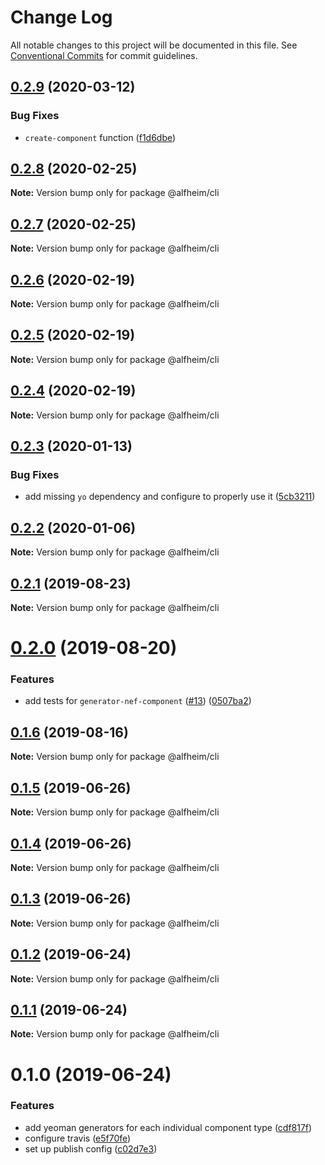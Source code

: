 # Change Log

All notable changes to this project will be documented in this file.
See [Conventional Commits](https://conventionalcommits.org) for commit guidelines.

## [0.2.9](https://github.com/Nasdaq/alfheim/compare/@alfheim/cli@0.2.8...@alfheim/cli@0.2.9) (2020-03-12)


### Bug Fixes

* `create-component` function ([f1d6dbe](https://github.com/Nasdaq/alfheim/commit/f1d6dbe))





## [0.2.8](https://github.com/Nasdaq/alfheim/compare/@alfheim/cli@0.2.7...@alfheim/cli@0.2.8) (2020-02-25)

**Note:** Version bump only for package @alfheim/cli





## [0.2.7](https://github.com/Nasdaq/alfheim/compare/@alfheim/cli@0.2.6...@alfheim/cli@0.2.7) (2020-02-25)

**Note:** Version bump only for package @alfheim/cli





## [0.2.6](https://github.com/Nasdaq/alfheim/compare/@alfheim/cli@0.2.5...@alfheim/cli@0.2.6) (2020-02-19)

**Note:** Version bump only for package @alfheim/cli





## [0.2.5](https://github.com/Nasdaq/alfheim/compare/@alfheim/cli@0.2.4...@alfheim/cli@0.2.5) (2020-02-19)

**Note:** Version bump only for package @alfheim/cli





## [0.2.4](https://github.com/Nasdaq/alfheim/compare/@alfheim/cli@0.2.3...@alfheim/cli@0.2.4) (2020-02-19)

**Note:** Version bump only for package @alfheim/cli





## [0.2.3](https://github.com/Nasdaq/alfheim/compare/@alfheim/cli@0.2.2...@alfheim/cli@0.2.3) (2020-01-13)


### Bug Fixes

* add missing `yo` dependency and configure to properly use it ([5cb3211](https://github.com/Nasdaq/alfheim/commit/5cb3211))





## [0.2.2](https://github.com/Nasdaq/alfheim/compare/@alfheim/cli@0.2.1...@alfheim/cli@0.2.2) (2020-01-06)

**Note:** Version bump only for package @alfheim/cli





## [0.2.1](https://github.com/Nasdaq/alfheim/compare/@alfheim/cli@0.2.0...@alfheim/cli@0.2.1) (2019-08-23)

**Note:** Version bump only for package @alfheim/cli





# [0.2.0](https://github.com/Nasdaq/alfheim/compare/@alfheim/cli@0.1.6...@alfheim/cli@0.2.0) (2019-08-20)


### Features

* add tests for `generator-nef-component` ([#13](https://github.com/Nasdaq/alfheim/issues/13)) ([0507ba2](https://github.com/Nasdaq/alfheim/commit/0507ba2))





## [0.1.6](https://github.com/Nasdaq/alfheim/compare/@alfheim/cli@0.1.5...@alfheim/cli@0.1.6) (2019-08-16)

**Note:** Version bump only for package @alfheim/cli





## [0.1.5](https://github.com/Nasdaq/alfheim/compare/@alfheim/cli@0.1.4...@alfheim/cli@0.1.5) (2019-06-26)

**Note:** Version bump only for package @alfheim/cli





## [0.1.4](https://github.com/Nasdaq/alfheim/compare/@alfheim/cli@0.1.2...@alfheim/cli@0.1.4) (2019-06-26)

**Note:** Version bump only for package @alfheim/cli





## [0.1.3](https://github.com/Nasdaq/alfheim/compare/@alfheim/cli@0.1.2...@alfheim/cli@0.1.3) (2019-06-26)

**Note:** Version bump only for package @alfheim/cli





## [0.1.2](https://github.com/Nasdaq/alfheim/compare/@alfheim/cli@0.1.1...@alfheim/cli@0.1.2) (2019-06-24)

**Note:** Version bump only for package @alfheim/cli





## [0.1.1](https://github.com/Nasdaq/alfheim/compare/@alfheim/cli@0.1.0...@alfheim/cli@0.1.1) (2019-06-24)

**Note:** Version bump only for package @alfheim/cli





# 0.1.0 (2019-06-24)


### Features

* add yeoman generators for each individual component type ([cdf817f](https://github.com/Nasdaq/alfheim/commit/cdf817f))
* configure travis ([e5f70fe](https://github.com/Nasdaq/alfheim/commit/e5f70fe))
* set up publish config ([c02d7e3](https://github.com/Nasdaq/alfheim/commit/c02d7e3))
